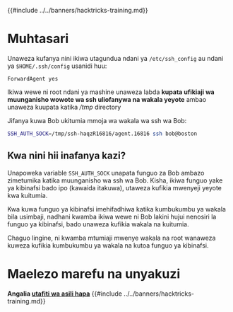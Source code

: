 {{#include ../../banners/hacktricks-training.md}}

# Muhtasari

Unaweza kufanya nini ikiwa utagundua ndani ya `/etc/ssh_config` au ndani ya `$HOME/.ssh/config` usanidi huu:
```
ForwardAgent yes
```
Ikiwa wewe ni root ndani ya mashine unaweza labda **kupata ufikiaji wa muunganisho wowote wa ssh uliofanywa na wakala yeyote** ambao unaweza kuupata katika _/tmp_ directory

Jifanya kuwa Bob ukitumia mmoja wa wakala wa ssh wa Bob:
```bash
SSH_AUTH_SOCK=/tmp/ssh-haqzR16816/agent.16816 ssh bob@boston
```
## Kwa nini hii inafanya kazi?

Unapoweka variable `SSH_AUTH_SOCK` unapata funguo za Bob ambazo zimetumika katika muunganisho wa ssh wa Bob. Kisha, ikiwa funguo yake ya kibinafsi bado ipo (kawaida itakuwa), utaweza kufikia mwenyeji yeyote kwa kuitumia.

Kwa kuwa funguo ya kibinafsi imehifadhiwa katika kumbukumbu ya wakala bila usimbaji, nadhani kwamba ikiwa wewe ni Bob lakini hujui nenosiri la funguo ya kibinafsi, bado unaweza kufikia wakala na kuitumia.

Chaguo lingine, ni kwamba mtumiaji mwenye wakala na root wanaweza kuweza kufikia kumbukumbu ya wakala na kutoa funguo ya kibinafsi.

# Maelezo marefu na unyakuzi

**Angalia [utafiti wa asili hapa](https://www.clockwork.com/insights/ssh-agent-hijacking/)**
{{#include ../../banners/hacktricks-training.md}}
